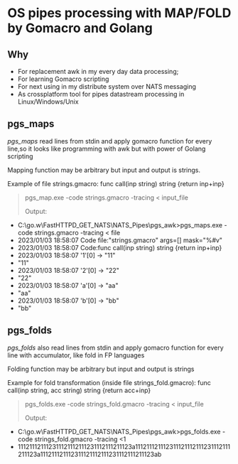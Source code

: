 # OS pipes processing with MAP/FOLD by Gomacro and Golang
## Why
- For replacement awk in my every day data processing;
- For learning Gomacro scripting
- For next using in my distribute system over NATS messaging
- As crossplatform tool for pipes datastream processing in Linux/Windows/Unix 

## pgs_maps 

*pgs_maps* read lines from stdin and apply gomacro function for every line,so it looks like programming with awk but with power of Golang scripting

Mapping function may be arbitrary but input and output is strings.  

Example of file strings.gmacro: 
 func call(inp string) string {return inp+inp}

> pgs_map.exe -code strings.gmacro -tracing  < input_file
>
> Output:
-  C:\go.w\FastHTTPD_GET_NATS\NATS_Pipes\pgs_awk>pgs_maps.exe -code strings.gmacro -tracing < file
- 2023/01/03 18:58:07 Code file:"strings.gmacro" args=[] mask="%#v" 
- 2023/01/03 18:58:07 Code:func call(inp string) string {return inp+inp}
- 2023/01/03 18:58:07 '1'[0] -> "11"
- "11"
- 2023/01/03 18:58:07 '2'[0] -> "22"
- "22"
- 2023/01/03 18:58:07 'a'[0] -> "aa"
- "aa"
- 2023/01/03 18:58:07 'b'[0] -> "bb"
- "bb" 

## pgs_folds

*pgs_folds* also read lines from stdin and apply gomacro function for every line with accumulator, like fold in FP languages

Folding function may be arbitrary but input and output is strings

Example for fold transformation (inside file strings_fold.gmacro):
 func call(inp string, acc string) string {return acc+inp}

> pgs_folds.exe -code strings_fold.gmacro -tracing < input_file
> 
> Output:
-  C:\go.w\FastHTTPD_GET_NATS\NATS_Pipes\pgs_awk>pgs_folds.exe -code strings_fold.gmacro -tracing  <1 
-  111211121112311121112111231112111211123a111211121112311121112111231112111211123a111211121112311121112111231112111211123ab

